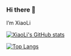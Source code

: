 ### Hi there 👋
I’m XiaoLi

[![XiaoLi's GitHub stats](https://github-readme-stats.vercel.app/api?username=sev7e0&show_icons=true&theme=radical)](https://github.com/sev7e0/github-readme-stats)

[![Top Langs](https://github-readme-stats.vercel.app/api/top-langs/?username=sev7e0)](https://github.com/sev7e0/github-readme-stats)


<!--
**sev7e0/sev7e0** is a ✨ _special_ ✨ repository because its `README.md` (this file) appears on your GitHub profile.

Here are some ideas to get you started:

- 🔭 I’m currently working on ...
- 🌱 I’m currently learning ...
- 👯 I’m looking to collaborate on ...
- 🤔 I’m looking for help with ...
- 💬 Ask me about ...
- 📫 How to reach me: ...
- 😄 Pronouns: ...
- ⚡ Fun fact: ...
-->
